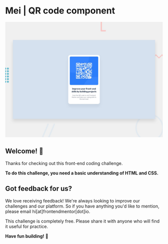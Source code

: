 # Mei | QR code component

![Design preview for the QR code component coding challenge](./design/desktop-preview.jpg)

## Welcome! 👋

Thanks for checking out this front-end coding challenge.

**To do this challenge, you need a basic understanding of HTML and CSS.**


## Got feedback for us?

We love receiving feedback! We're always looking to improve our challenges and our platform. So if you have anything you'd like to mention, please email hi[at]frontendmentor[dot]io.

This challenge is completely free. Please share it with anyone who will find it useful for practice.

**Have fun building!** 🚀
